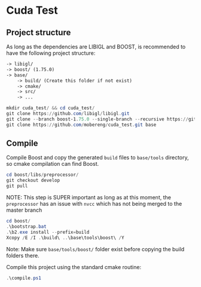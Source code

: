 # Cuda Test

## Project structure

As long as the dependencies are LIBIGL and BOOST, is recommended to have the following project structure:

```md
-> libigl/
-> boost/ (1.75.0)
-> base/
    -> build/ (Create this folder if not exist)
    -> cmake/
    -> src/
    -> ...
```

```powershell
mkdir cuda_test/ && cd cuda_test/
git clone https://github.com/libigl/libigl.git
git clone --branch boost-1.75.0 --single-branch --recursive https://github.com/boostorg/boost.git
git clone https://github.com/mobereng/cuda_test.git base
```

## Compile

Compile Boost and copy the generated `build` files to `base/tools` directory, so cmake compilation can find Boost.

```powershell
cd boost/libs/preprocessor/
git checkout develop
git pull
```
NOTE: This step is SUPER important as long as at this moment, the `preprocessor` has an issue with `nvcc` which has not being merged to the master branch

```powershell
cd boost/
.\bootstrap.bat
.\b2.exe install --prefix=build
Xcopy /E /I .\build\ ..\base\tools\boost\ /Y
```

Note: Make sure `base/tools/boost/` folder exist before copying the build folders there.

Compile this project using the standard cmake routine:

```powershell
.\compile.ps1
```
